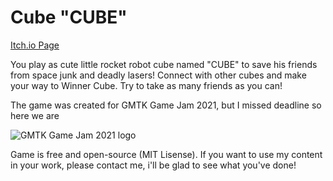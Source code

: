 # Cube "CUBE"

[Itch.io Page](https://capsey.itch.io/cube-cube)

You play as cute little rocket robot cube named "CUBE" to save his friends from space junk and deadly lasers! Connect with other cubes and make your way to Winner Cube. Try to take as many friends as you can!

The game was created for GMTK Game Jam 2021, but I missed deadline so here we are

![GMTK Game Jam 2021 logo](https://img.itch.zone/aW1nLzYyMTYzNzIucG5n/original/2v%2Ftg3.png)

Game is free and open-source (MIT Lisense). If you want to use my content in your work, please contact me, i'll be glad to see what you've done!

